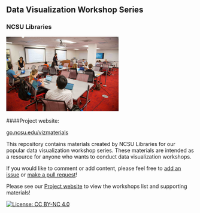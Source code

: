 ## Data Visualization Workshop Series
### NCSU Libraries

<img src="https://github.com/NCSU-Libraries/data-viz-workshops/blob/master/images/workshop.jpg?raw=true" width="300">

####Project website:

[go.ncsu.edu/vizmaterials](https://ncsu-libraries.github.io/data-viz-workshops/)

This repository contains materials created by NCSU Libraries for our popular data visualization workshop series. These materials are intended as a resource for anyone who wants to conduct data visualization workshops.

If you would like to comment or add content, please feel free to [add an issue](https://github.com/NCSU-Libraries/data-viz-workshops/issues) or [make a pull request](https://github.com/NCSU-Libraries/data-viz-workshops/pulls)!

Please see our [Project website](https://ncsu-libraries.github.io/data-viz-workshops/) to view the workshops list and supporting materials!

[![License: CC BY-NC 4.0](https://licensebuttons.net/l/by-nc/4.0/80x15.png)](http://creativecommons.org/licenses/by-nc/4.0/)
